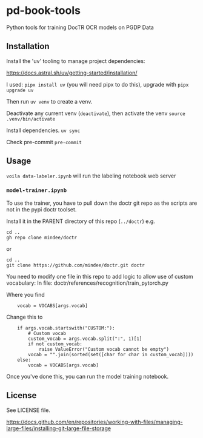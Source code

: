 # pd-book-tools

Python tools for training DocTR OCR models on PGDP Data

## Installation

Install the 'uv' tooling to manage project dependencies:

https://docs.astral.sh/uv/getting-started/installation/

I used: `pipx install uv` (you will need pipx to do this), upgrade with `pipx upgrade uv`

Then run `uv venv` to create a venv.

Deactivate any current venv (`deactivate`), then activate the venv `source .venv/bin/activate`

Install dependencies.
`uv sync`

Check pre-commit
`pre-commit`


## Usage

`voila data-labeler.ipynb` will run the labeling notebook web server


### `model-trainer.ipynb`

To use the trainer, you have to pull down the doctr git repo as the scripts are not in the pypi doctr toolset.

Install it in the PARENT directory of this repo (`../doctr`)
e.g.
```
cd ..
gh repo clone mindee/doctr
```
or
```
cd ..
git clone https://github.com/mindee/doctr.git doctr
```

You need to modify one file in this repo to add logic to allow use of custom vocabulary:
In file: doctr/references/recognition/train_pytorch.py

Where you find
```
    vocab = VOCABS[args.vocab]
```

Change this to 
```
    if args.vocab.startswith("CUSTOM:"):
        # Custom vocab
        custom_vocab = args.vocab.split(":", 1)[1]
        if not custom_vocab:
            raise ValueError("Custom vocab cannot be empty")
        vocab = "".join(sorted(set([char for char in custom_vocab])))
    else:
        vocab = VOCABS[args.vocab]
```

Once you've done this, you can run the model training notebook.

## License

See LICENSE file.


https://docs.github.com/en/repositories/working-with-files/managing-large-files/installing-git-large-file-storage
